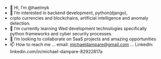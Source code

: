 - 👋 Hi, I’m @haelmyk
- 👀 I’m interested in backend development, python(django), 
- crpto currencies and blockchains, artificial intelligence and anomaly detection.
- 🌱 I’m currently learning Wed development technologies specifically python frameworks
 and cyber security processes.
-  💞️ I’m looking to collaborate on SaaS projects and amazing opportunities
- 📫 How to reach me ... email: michaeldampare@gmail.com ... LinkedIn: linkedin.com/in/michael-dampare-82922817a

<!---
haelmyk/haelmyk is a ✨ special ✨ repository because its `README.md` (this file) appears on your GitHub profile.
You can click the Preview link to take a look at your changes.
--->
